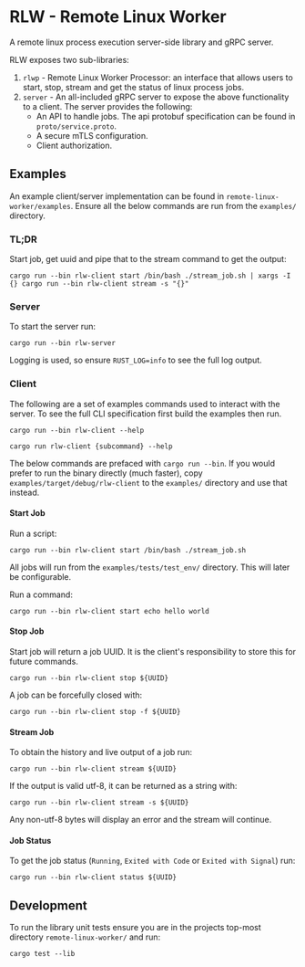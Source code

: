 # RLW - Remote Linux Worker
A remote linux process execution server-side library and gRPC server.

RLW exposes two sub-libraries:
1. `rlwp` - Remote Linux Worker Processor: an interface that allows users to start, stop, stream and get the status of linux process jobs.
2. `server` - An all-included gRPC server to expose the above functionality to a client. The server provides the following:
   - An API to handle jobs. The api protobuf specification can be found in `proto/service.proto`.
   - A secure mTLS configuration.
   - Client authorization.


## Examples

An example client/server implementation can be found in `remote-linux-worker/examples`. Ensure all the below commands are run from the `examples/` directory.

### TL;DR
Start job, get uuid and pipe that to the stream command to get the output:
```
cargo run --bin rlw-client start /bin/bash ./stream_job.sh | xargs -I {} cargo run --bin rlw-client stream -s "{}"
```

### Server

To start the server run:
```
cargo run --bin rlw-server
```

Logging is used, so ensure `RUST_LOG=info` to see the full log output.


### Client

The following are a set of examples commands used to interact with the server. To see the full CLI specification first build the examples then run.
 ```
cargo run --bin rlw-client --help

cargo run rlw-client {subcommand} --help
 ``` 

The below commands are prefaced with `cargo run --bin`. If you would prefer to run the binary directly (much faster), copy `examples/target/debug/rlw-client` to the `examples/` directory and use that instead.

#### Start Job

Run a script: 
```
cargo run --bin rlw-client start /bin/bash ./stream_job.sh
```
All jobs will run from the `examples/tests/test_env/` directory. This will later be configurable.

Run a command:
```
cargo run --bin rlw-client start echo hello world
```

#### Stop Job
Start job will return a job UUID. It is the client's responsibility to store this for future commands.

```
cargo run --bin rlw-client stop ${UUID} 
```

A job can be forcefully closed with:
```
cargo run --bin rlw-client stop -f ${UUID} 
```


#### Stream Job
To obtain the history and live output of a job run:

```
cargo run --bin rlw-client stream ${UUID} 
```

If the output is valid utf-8, it can be returned as a string with:

```
cargo run --bin rlw-client stream -s ${UUID} 
```

Any non-utf-8 bytes will display an error and the stream will continue.


#### Job Status 
To get the job status (`Running`, `Exited with Code` or `Exited with Signal`) run:

```
cargo run --bin rlw-client status ${UUID} 
```

## Development

To run the library unit tests ensure you are in the projects top-most directory `remote-linux-worker/` and run:
```
cargo test --lib
```


